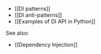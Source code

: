- [[DI patterns]]
- [[DI anti-patterns]]
- [[Examples of DI API in Python]]

See also:

- [[Dependency Injection]]
